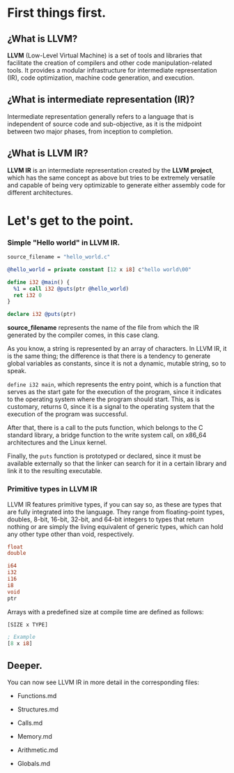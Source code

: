 # First things first.

## ¿What is LLVM?

**LLVM** (Low-Level Virtual Machine) is a set of tools and libraries that 
facilitate the creation of compilers and other code manipulation-related
 tools. It provides a modular infrastructure for intermediate 
representation (IR), code optimization, machine code generation, and 
execution.

## ¿What is intermediate representation (IR)?

Intermediate representation generally refers to a language that is independent of source code and sub-objective, as it is the midpoint between two major phases, from inception to completion.

## ¿What is LLVM IR?

**LLVM IR** is an intermediate representation created by the **LLVM project**, which has the same concept as above but tries to be extremely versatile and capable of being very optimizable to generate either assembly code for different architectures.

# Let's get to the point.

### Simple "Hello world" in LLVM IR.

```llvm
source_filename = "hello_world.c"

@hello_world = private constant [12 x i8] c"hello world\00"

define i32 @main() {
  %1 = call i32 @puts(ptr @hello_world)
  ret i32 0
}

declare i32 @puts(ptr)
```

**source_filename** represents the name of the file from which the IR generated by the compiler comes, in this case clang.

As you know, a string is represented by an array of characters. In LLVM IR, it is the same thing; the difference is that there is a tendency to generate global variables as constants, since it is not a dynamic, mutable string, so to speak.

`define i32 main`, which represents the entry point, which is a function that serves as the start gate for the execution of the program, since it indicates to the operating system where the program should start. This, as is customary, returns 0, since it is a signal to the operating system that the execution of the program was successful.

After that, there is a call to the puts function, which belongs to the C standard library, a bridge function to the write system call, on x86_64 architectures and the Linux kernel.

Finally, the `puts` function is prototyped or declared, since it must be available externally so that the linker can search for it in a certain library and link it to the resulting executable.

### Primitive types in LLVM IR

LLVM IR features primitive types, if you can say so, as these are types that are fully integrated into the language. They range from floating-point types, doubles, 8-bit, 16-bit, 32-bit, and 64-bit integers to types that return nothing or are simply the living equivalent of generic types, which can hold any other type other than void, respectively.

```llvm
float
double

i64
i32
i16
i8
void
ptr
```

Arrays with a predefined size at compile time are defined as follows:

```llvm
[SIZE x TYPE]

; Example
[8 x i8]
```

## Deeper.

You can now see LLVM IR in more detail in the corresponding files: 

- Functions.md 

- Structures.md 

- Calls.md

- Memory.md

- Arithmetic.md

- Globals.md
